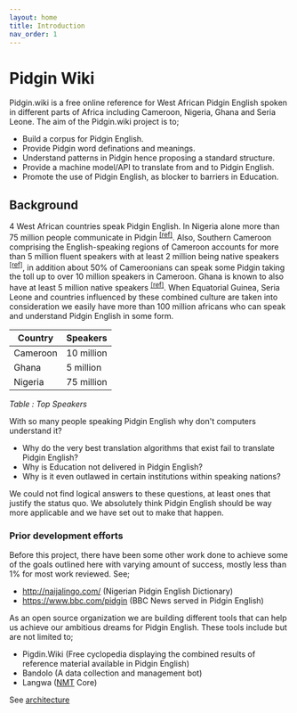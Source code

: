 ```yaml
---
layout: home
title: Introduction
nav_order: 1
---
```


# Pidgin Wiki

Pidgin.wiki is a free online reference for West African Pidgin English spoken in different parts of Africa including Cameroon, Nigeria, Ghana and Seria Leone. The aim of the Pidgin.wiki project is to;

- Build a corpus for Pidgin English.
- Provide Pidgin word definations and meanings.
- Understand patterns in Pidgin hence proposing a standard structure.
- Provide a machine model/API to translate from and to Pidgin English.
- Promote the use of Pidgin English, as blocker to barriers in Education.

## Background 

4 West African countries speak Pidgin English. In Nigeria alone more than 75 million people communicate in Pidgin <sup>[[ref]](https://www.bbc.com/news/world-africa-38000387)</sup>. Also, Southern Cameroon comprising the English-speaking regions of Cameroon accounts for more than 5 million fluent speakers with at least 2 million being native speakers <sup>[[ref]](https://en.wikipedia.org/wiki/Cameroonian_Pidgin_English)</sup>, in addition about 50% of Cameroonians can speak some Pidgin taking the toll up to over 10 million speakers in Cameroon. Ghana is known to also have at least 5 million native speakers <sup>[[ref]](https://en.wikipedia.org/wiki/Ghanaian_Pidgin_English)</sup>. When Equatorial Guinea, Seria Leone and countries influenced by these combined culture are taken into consideration we easily have more than 100 million africans who can speak and understand Pidgin English in some form.



| Country           | Speakers    |
| ----------------- | ----------- |
| Cameroon          | 10 million  |
| Ghana             | 5 million   |
| Nigeria           | 75 million  |


_Table : Top Speakers_

With so many people speaking Pidgin English why don't computers understand it? 
- Why do the very best translation algorithms that exist fail to translate Pidgin English?
- Why is Education not delivered in Pidgin English?
- Why is it even outlawed in certain institutions within speaking nations?

We could not find logical answers to these questions, at least ones that justify the status quo. We absolutely think Pidgin English should be way more applicable and we have set out to make that happen.

### Prior development efforts

Before this project, there have been some other work done to achieve some of the goals outlined here with varying amount of success, mostly less than 1% for most work reviewed. See;
 - http://naijalingo.com/ (Nigerian Pidgin English Dictionary)
 - https://www.bbc.com/pidgin (BBC News served in Pidgin English)


As an open source organization we are building different tools that can help us achieve our ambitious dreams for Pidgin English. These tools include but are not limited to;

- Pigdin.Wiki (Free cyclopedia displaying the combined results of reference material available in Pidgin English)
- Bandolo (A data collection and management bot)
- Langwa ([NMT](https://en.wikipedia.org/wiki/Neural_machine_translation) Core)

See [architecture](architecture.md)